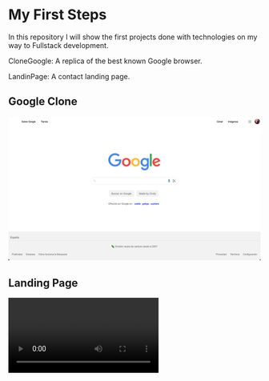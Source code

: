 # My First Steps

In this repository I will show the first projects done with technologies on my way to Fullstack development.

CloneGoogle: A replica of the best known Google browser.

LandinPage: A contact landing page.


## Google Clone
![Demo](./Assets/GoogleClone.png)

## Landing Page
![Demo](./Assets/Landin.mp4)